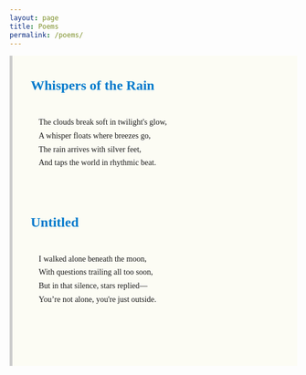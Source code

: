```yaml
---
layout: page
title: Poems
permalink: /poems/
---
```


<style>
.poem-container {
  font-family: Georgia, serif;
  margin: auto;
  max-width: 800px;
  padding: 2rem;
  line-height: 1.7;
  background: #fcfcf4;
  border-left: 5px solid #ccc;
}
.poem {
  margin-bottom: 3rem;
}
.poem-title {
  font-size: 1.5rem;
  font-weight: bold;
  color: #007acc;
  margin-bottom: 0.5rem;
}
.poem-body {
  white-space: pre-wrap;
}
</style>

<div class="poem-container">

<div class="poem">
  <div class="poem-title">Whispers of the Rain</div>
  <div class="poem-body">
    The clouds break soft in twilight's glow,  
    A whisper floats where breezes go,  
    The rain arrives with silver feet,  
    And taps the world in rhythmic beat.
  </div>
</div>

<div class="poem">
  <div class="poem-title">Untitled</div>
  <div class="poem-body">
    I walked alone beneath the moon,  
    With questions trailing all too soon,  
    But in that silence, stars replied—  
    You’re not alone, you're just outside.
  </div>
</div>

</div>
